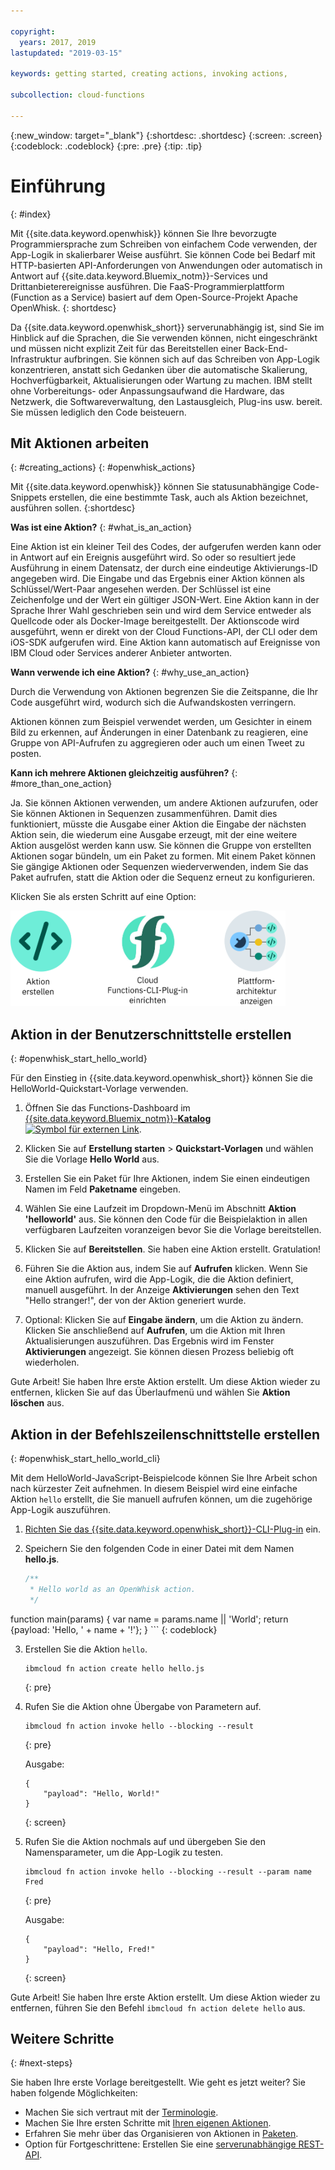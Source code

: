 ```yaml
---

copyright:
  years: 2017, 2019
lastupdated: "2019-03-15"

keywords: getting started, creating actions, invoking actions, 

subcollection: cloud-functions

---
```


{:new_window: target="_blank"}
{:shortdesc: .shortdesc}
{:screen: .screen}
{:codeblock: .codeblock}
{:pre: .pre}
{:tip: .tip}

# Einführung
{: #index}

Mit {{site.data.keyword.openwhisk}} können Sie Ihre bevorzugte Programmiersprache zum Schreiben von einfachem Code verwenden, der App-Logik in skalierbarer Weise ausführt. Sie können Code bei Bedarf mit HTTP-basierten API-Anforderungen von Anwendungen oder automatisch in Antwort auf {{site.data.keyword.Bluemix_notm}}-Services und Drittanbieterereignisse ausführen. Die FaaS-Programmierplattform (Function as a Service) basiert auf dem Open-Source-Projekt Apache OpenWhisk.
{: shortdesc}

Da {{site.data.keyword.openwhisk_short}} serverunabhängig ist, sind Sie im Hinblick auf die Sprachen, die Sie verwenden können, nicht eingeschränkt und müssen nicht explizit Zeit für das Bereitstellen einer Back-End-Infrastruktur aufbringen. Sie können sich auf das Schreiben von App-Logik konzentrieren, anstatt sich Gedanken über die automatische Skalierung, Hochverfügbarkeit, Aktualisierungen oder Wartung zu machen. IBM stellt ohne Vorbereitungs- oder Anpassungsaufwand die Hardware, das Netzwerk, die Softwareverwaltung, den Lastausgleich, Plug-ins usw. bereit. Sie müssen lediglich den Code beisteuern. 

## Mit Aktionen arbeiten
{: #creating_actions}
{: #openwhisk_actions}

Mit {{site.data.keyword.openwhisk}} können Sie statusunabhängige Code-Snippets erstellen, die eine bestimmte Task, auch als Aktion bezeichnet, ausführen sollen.
{:shortdesc}

**Was ist eine Aktion?**
{: #what_is_an_action}

Eine Aktion ist ein kleiner Teil des Codes, der aufgerufen werden kann oder in Antwort auf ein Ereignis ausgeführt wird. So oder so resultiert jede Ausführung in einem Datensatz, der durch eine eindeutige Aktivierungs-ID angegeben wird. Die Eingabe und das Ergebnis einer Aktion können als Schlüssel/Wert-Paar angesehen werden. Der Schlüssel ist eine Zeichenfolge und der Wert ein gültiger JSON-Wert. Eine Aktion kann in der Sprache Ihrer Wahl geschrieben sein und wird dem Service entweder als Quellcode oder als Docker-Image bereitgestellt. Der Aktionscode wird ausgeführt, wenn er direkt von der Cloud Functions-API, der CLI oder dem iOS-SDK aufgerufen wird. Eine Aktion kann automatisch auf Ereignisse von IBM Cloud oder Services anderer Anbieter antworten. 

**Wann verwende ich eine Aktion?**
{: #why_use_an_action}

Durch die Verwendung von Aktionen begrenzen Sie die Zeitspanne, die Ihr Code ausgeführt wird, wodurch sich die Aufwandskosten verringern. 

Aktionen können zum Beispiel verwendet werden, um Gesichter in einem Bild zu erkennen, auf Änderungen in einer Datenbank zu reagieren, eine Gruppe von API-Aufrufen zu aggregieren oder auch um einen Tweet zu posten. 

**Kann ich mehrere Aktionen gleichzeitig ausführen?**
{: #more_than_one_action}

Ja. Sie können Aktionen verwenden, um andere Aktionen aufzurufen, oder Sie können Aktionen in Sequenzen zusammenführen. Damit dies funktioniert, müsste die Ausgabe einer Aktion die Eingabe der nächsten Aktion sein, die wiederum eine Ausgabe erzeugt, mit der eine weitere Aktion ausgelöst werden kann usw. Sie können die Gruppe von erstellten Aktionen sogar bündeln, um ein Paket zu formen. Mit einem Paket können Sie gängige Aktionen oder Sequenzen wiederverwenden, indem Sie das Paket aufrufen, statt die Aktion oder die Sequenz erneut zu konfigurieren. 

Klicken Sie als ersten Schritt auf eine Option:

<img usemap="#home_map" border="0" class="image" id="image_ztx_crb_f1b" src="images/imagemap.png" width="440" alt="Auf ein Symbol klicken, um {{site.data.keyword.openwhisk_short}} schnell zu starten." style="width:440px;" />
<map name="home_map" id="home_map">
<area href="/docs/openwhisk?topic=cloud-functions-index#openwhisk_start_hello_world" alt="Aktion erstellen" title="Aktion erstellen" shape="rect" coords="-7, -8, 108, 211" />
<area href="/docs/openwhisk?topic=cloud-functions-cloudfunctions_cli" alt="Die {{site.data.keyword.openwhisk_short}}-CLI-Plug-in einrichten" title="Die {{site.data.keyword.openwhisk_short}}-CLI-Plug-in einrichten" shape="rect" coords="155, -1, 289, 210" />
<area href="/docs/openwhisk?topic=cloud-functions-openwhisk_about" alt="Plattformarchitektur anzeigen" title="Plattformarchitektur anzeigen" shape="rect" coords="326, -10, 448, 218" />
</map>

## Aktion in der Benutzerschnittstelle erstellen
{: #openwhisk_start_hello_world}

Für den Einstieg in {{site.data.keyword.openwhisk_short}} können Sie die HelloWorld-Quickstart-Vorlage verwenden.

1.  Öffnen Sie das Functions-Dashboard im [{{site.data.keyword.Bluemix_notm}}-**Katalog** ![Symbol für externen Link](../icons/launch-glyph.svg "Symbol für externen Link")](https://cloud.ibm.com/openwhisk). 

2. Klicken Sie auf **Erstellung starten** > **Quickstart-Vorlagen** und wählen Sie die Vorlage **Hello World** aus. 

3. Erstellen Sie ein Paket für Ihre Aktionen, indem Sie einen eindeutigen Namen im Feld **Paketname** eingeben. 

4. Wählen Sie eine Laufzeit im Dropdown-Menü im Abschnitt **Aktion 'helloworld'** aus. Sie können den Code für die Beispielaktion in allen verfügbaren Laufzeiten voranzeigen bevor Sie die Vorlage bereitstellen. 

5. Klicken Sie auf **Bereitstellen**. Sie haben eine Aktion erstellt. Gratulation! 

6. Führen Sie die Aktion aus, indem Sie auf **Aufrufen** klicken. Wenn Sie eine Aktion aufrufen, wird die App-Logik, die die Aktion definiert, manuell ausgeführt. In der Anzeige **Aktivierungen** sehen den Text "Hello stranger!", der von der Aktion generiert wurde.

7. Optional: Klicken Sie auf **Eingabe ändern**, um die Aktion zu ändern. Klicken Sie anschließend auf **Aufrufen**, um die Aktion mit Ihren Aktualisierungen auszuführen. Das Ergebnis wird im Fenster **Aktivierungen** angezeigt. Sie können diesen Prozess beliebig oft wiederholen. 

Gute Arbeit! Sie haben Ihre erste Aktion erstellt. Um diese Aktion wieder zu entfernen, klicken Sie auf das Überlaufmenü und wählen Sie **Aktion löschen** aus.

## Aktion in der Befehlszeilenschnittstelle erstellen
{: #openwhisk_start_hello_world_cli}

Mit dem HelloWorld-JavaScript-Beispielcode können Sie Ihre Arbeit schon nach kürzester Zeit aufnehmen. In diesem Beispiel wird eine einfache Aktion `hello` erstellt, die Sie manuell aufrufen können, um die zugehörige App-Logik auszuführen.

1. [Richten Sie das {{site.data.keyword.openwhisk_short}}-CLI-Plug-in](/docs/openwhisk?topic=cloud-functions-cloudfunctions_cli) ein.

2. Speichern Sie den folgenden Code in einer Datei mit dem Namen **hello.js**.

    ```javascript
    /**
     * Hello world as an OpenWhisk action.
     */
function main(params) {
        var name = params.name || 'World';
    return {payload:  'Hello, ' + name + '!'};
    }
    ```
    {: codeblock}

3. Erstellen Sie die Aktion `hello`.

    ```
    ibmcloud fn action create hello hello.js
    ```
    {: pre}

4. Rufen Sie die Aktion ohne Übergabe von Parametern auf.

    ```
    ibmcloud fn action invoke hello --blocking --result
    ```
    {: pre}  

    Ausgabe:
    ```
    {
        "payload": "Hello, World!"
    }
    ```
    {: screen}

5. Rufen Sie die Aktion nochmals auf und übergeben Sie den Namensparameter, um die App-Logik zu testen.

    ```
    ibmcloud fn action invoke hello --blocking --result --param name Fred
    ```
    {: pre}  

    Ausgabe:
    ```
    {
        "payload": "Hello, Fred!"
    }
    ```
    {: screen}

Gute Arbeit! Sie haben Ihre erste Aktion erstellt. Um diese Aktion wieder zu entfernen, führen Sie den Befehl `ibmcloud fn action delete hello` aus.

## Weitere Schritte
{: #next-steps}

Sie haben Ihre erste Vorlage bereitgestellt. Wie geht es jetzt weiter? Sie haben folgende Möglichkeiten: 

* Machen Sie sich vertraut mit der [Terminologie](/docs/openwhisk?topic=cloud-functions-openwhisk_about#technology). 
* Machen Sie Ihre ersten Schritte mit [Ihren eigenen Aktionen](/docs/openwhisk?topic=cloud-functions-openwhisk_actions). 
* Erfahren Sie mehr über das Organisieren von Aktionen in [Paketen](/docs/openwhisk?topic=cloud-functions-openwhisk_packages). 
* Option für Fortgeschrittene: Erstellen Sie eine [serverunabhängige REST-API](/docs/openwhisk?topic=cloud-functions-openwhisk_apigateway). 
